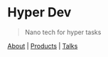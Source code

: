 # Hyper Dev

> Nano tech for hyper tasks

[About](http://hd4.ru/) | [Products](https://space.hd4.ru/) | [Talks](https://t.me/hd4ru)
